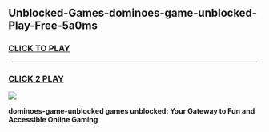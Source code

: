 
## Unblocked-Games-dominoes-game-unblocked-Play-Free-5a0ms
<h3>
<a href="https://premium76.site?title=dominoes-game-unblocked&ref=09A">CLICK TO PLAY</a></h3>
<hr>

<h3>
<a href="https://premium76.site?title=dominoes-game-unblocked&ref=09A">CLICK 2 PLAY</a>
  
</h3>

<a href="https://premium76.site?title=dominoes-game-unblocked&ref=09A"><img src="https://clearcache.store/games.png"></a>


**dominoes-game-unblocked games unblocked: Your Gateway to Fun and Accessible Online Gaming**
